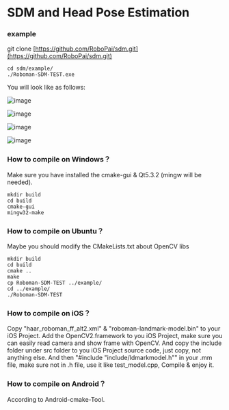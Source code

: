 # SDM and Head Pose Estimation

### example

git clone [https://github.com/RoboPai/sdm.git](https://github.com/RoboPai/sdm.git)

    cd sdm/example/
    ./Roboman-SDM-TEST.exe

You will look like as follows:

![image](https://github.com/RoboPai/sdm/raw/master/example/1.jpg)

![image](https://github.com/RoboPai/sdm/raw/master/example/2.jpg)

![image](https://github.com/RoboPai/sdm/raw/master/example/3.jpg)

![image](https://github.com/RoboPai/sdm/raw/master/example/4.jpg)

### How to compile on Windows？

Make sure you have installed the cmake-gui & Qt5.3.2 (mingw will be needed).

	mkdir build
	cd build
	cmake-gui
	mingw32-make

### How to compile on Ubuntu？

Maybe you should modify the CMakeLists.txt about OpenCV libs

	mkdir build
	cd build
	cmake ..
	make
	cp Roboman-SDM-TEST ../example/
	cd ../example/
	./Roboman-SDM-TEST

### How to compile on iOS？
Copy "haar_roboman_ff_alt2.xml" & "roboman-landmark-model.bin" to your iOS Project.
Add the OpenCV2.framework to you iOS Project, make sure you can easily read camera and show frame with OpenCV. And copy the include folder under src folder to you iOS Project source code, just copy, not anything else. And then "#include "include/ldmarkmodel.h"" in your .mm file, make sure not in .h file, use it like test_model.cpp, Compile & enjoy it.

### How to compile on Android？

According to Android-cmake-Tool.
